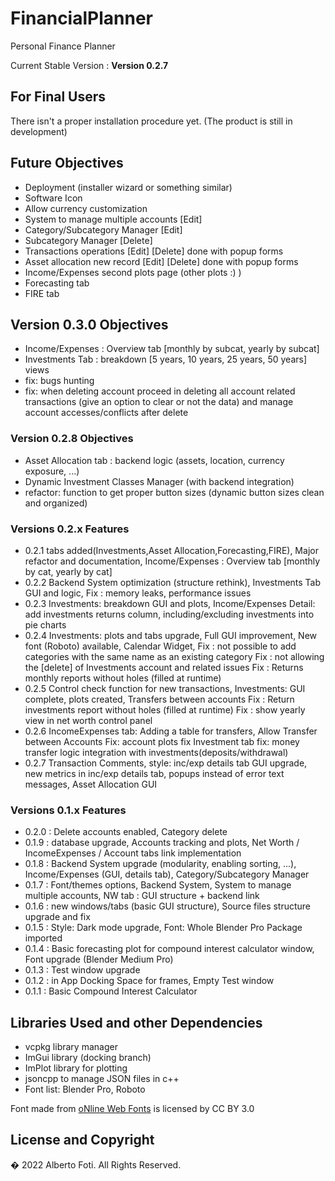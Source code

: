 # FinancialPlanner
Personal Finance Planner <br>

Current Stable Version : **Version 0.2.7**

## For Final Users
There isn't a proper installation procedure yet. (The product is still in development)

## Future Objectives
- Deployment (installer wizard or something similar)
- Software Icon
- Allow currency customization
- System to manage multiple accounts [Edit]
- Category/Subcategory Manager [Edit]
- Subcategory Manager [Delete]
- Transactions operations [Edit] [Delete] done with popup forms
- Asset allocation new record [Edit] [Delete] done with popup forms
- Income/Expenses second plots page (other plots :) )
- Forecasting tab
- FIRE tab

## Version 0.3.0 Objectives
- Income/Expenses : Overview tab [monthly by subcat, yearly by subcat]
- Investments Tab : breakdown [5 years, 10 years, 25 years, 50 years] views
- fix: bugs hunting
- fix: when deleting account proceed in deleting all account related transactions (give an option to clear or not the data) and manage account accesses/conflicts after delete

### Version 0.2.8 Objectives
- Asset Allocation tab : backend logic (assets, location, currency exposure, ...)
- Dynamic Investment Classes Manager (with backend integration)
- refactor: function to get proper button sizes (dynamic button sizes clean and organized)

### Versions 0.2.x Features
- 0.2.1 tabs added(Investments,Asset Allocation,Forecasting,FIRE), Major refactor and documentation, Income/Expenses : Overview tab [monthly by cat, yearly by cat]
- 0.2.2 Backend System optimization (structure rethink), Investments Tab GUI and logic, Fix : memory leaks, performance issues
- 0.2.3 Investments: breakdown GUI and plots, Income/Expenses Detail: add investments returns column, including/excluding investments into pie charts
- 0.2.4 Investments: plots and tabs upgrade, Full GUI improvement, New font (Roboto) available, Calendar Widget, 
    Fix : not possible to add categories with the same name as an existing category
    Fix : not allowing the [delete] of Investments account and related issues
    Fix : Returns monthly reports without holes (filled at runtime)
- 0.2.5 Control check function for new transactions, Investments: GUI complete, plots created, Transfers between accounts
    Fix : Return investments report without holes (filled at runtime)
    Fix : show yearly view in net worth control panel
- 0.2.6 IncomeExpenses tab: Adding a table for transfers, Allow Transfer between Accounts
    Fix: account plots fix
    Investment tab fix: money transfer logic integration with investments(deposits/withdrawal)
- 0.2.7 Transaction Comments, style: inc/exp details tab GUI upgrade, new metrics in inc/exp details tab, popups instead of error text messages, Asset Allocation GUI

### Versions 0.1.x Features
- 0.2.0 : Delete accounts enabled, Category delete
- 0.1.9 : database upgrade, Accounts tracking and plots, Net Worth / IncomeExpenses / Account tabs link implementation
- 0.1.8 : Backend System upgrade (modularity, enabling sorting, ...), Income/Expenses (GUI, details tab), Category/Subcategory Manager
- 0.1.7 : Font/themes options, Backend System, System to manage multiple accounts, NW tab : GUI structure + backend link
- 0.1.6 : new windows/tabs (basic GUI structure), Source files structure upgrade and fix
- 0.1.5 : Style: Dark mode upgrade, Font: Whole Blender Pro Package imported
- 0.1.4 : Basic forecasting plot for compound interest calculator window, Font upgrade (Blender Medium Pro)
- 0.1.3 : Test window upgrade
- 0.1.2 : in App Docking Space for frames, Empty Test window
- 0.1.1 : Basic Compound Interest Calculator

## Libraries Used and other Dependencies
- vcpkg library manager <br>
- ImGui library (docking branch)
- ImPlot library for plotting
- jsoncpp to manage JSON files in c++
- Font list: Blender Pro, Roboto<br>
<div>Font made from <a href="http://www.onlinewebfonts.com">oNline Web Fonts</a> is licensed by CC BY 3.0</div>

## License and Copyright
� 2022 Alberto Foti. All Rights Reserved.

